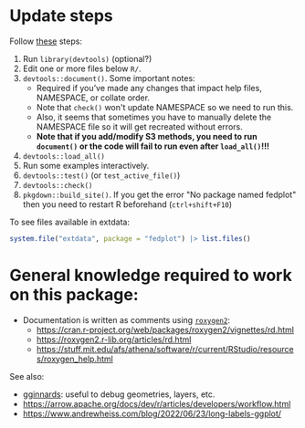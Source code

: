 # Update steps

Follow [these](https://r-pkgs.org/Code.html#constant-health-checks) steps:

1. Run `library(devtools)` (optional?)
1. Edit one or more files below `R/`.
1. `devtools::document()`. Some important notes:
	- Required if you’ve made any changes that impact help files, NAMESPACE, or collate order.
	- Note that `check()` won't update NAMESPACE so we need to run this.
	- Also, it seems that sometimes you have to manually delete the NAMESPACE file so it will get recreated without errors.
	- **Note that if you add/modify S3 methods, you need to run `document()` or the code will fail to run even after `load_all()`!!!**
1. `devtools::load_all()`
1. Run some examples interactively.
1. `devtools::test()` (or `test_active_file()`)
1. `devtools::check()`
1. `pkgdown::build_site()`. If you get the error "No package named fedplot" then you need to restart R beforehand (`ctrl+shift+F10`)


To see files available in extdata:

```R
system.file("extdata", package = "fedplot") |> list.files()

```





# General knowledge required to work on this package:

- Documentation is written as comments using [`roxygen2`](https://cran.r-project.org/web/packages/roxygen2/vignettes/roxygen2.html):
	- https://cran.r-project.org/web/packages/roxygen2/vignettes/rd.html
	- https://roxygen2.r-lib.org/articles/rd.html
	- https://stuff.mit.edu/afs/athena/software/r/current/RStudio/resources/roxygen_help.html



See also:

- [gginnards](https://docs.r4photobiology.info/gginnards/reference/index.html): useful to debug geometries, layers, etc.
- https://arrow.apache.org/docs/dev/r/articles/developers/workflow.html
- https://www.andrewheiss.com/blog/2022/06/23/long-labels-ggplot/